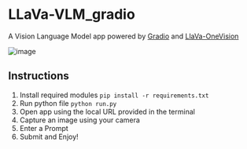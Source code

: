 # LLaVa-VLM_gradio
A Vision Language Model app powered by [Gradio](https://www.gradio.app/) and [LlaVa-OneVision](https://llava-vl.github.io/blog/2024-08-05-llava-onevision/) 

![image](https://github.com/user-attachments/assets/7ba2126d-e665-4657-8562-f988e4f7d86e)

## Instructions
1. Install required modules
``` pip install -r requirements.txt ```
2. Run python file
```python run.py```
3. Open app using the local URL provided in the terminal
4. Capture an image using your camera
5. Enter a Prompt
6. Submit and Enjoy!
